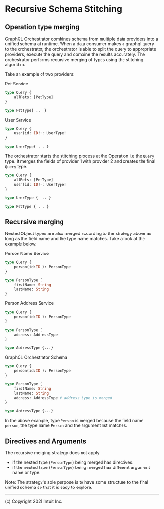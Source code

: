 # Recursive Schema Stitching

## Operation type merging

GraphQL Orchestrator combines schema from multiple data providers into a unified schema at runtime. When a data consumer
makes a graphql query to the orchestrator, the orchestrator is able to split the query to appropriate providers, execute
the query and combine the results accurately. The orchestrator performs recursive merging of types using the stitching
algorithm.

Take an example of two providers:

Pet Service
```graphql
type Query {
    allPets: [PetType]
}

type PetType{ ... }
```

User Service
```graphql
type Query {
    user(id: ID!): UserType!
}

type UserType{ ... }
```

The orchestrator starts the stitching process at the Operation i.e the `Query` type. It merges the fields of
provider 1 with provider 2 and creates the final `Query` type.

```graphql
type Query {
    allPets: [PetType]
    user(id: ID!): UserType!
}

type UserType { ... }

type PetType { ... }
```

## Recursive merging

Nested Object types are also merged according to the strategy above as long as the field name and the type name matches. 
Take a look at the example below.

Person Name Service
```graphql
type Query {
    person(id:ID!): PersonType
}

type PersonType {
    firstName: String
    lastName: String
}
```

Person Address Service
```graphql
type Query {
    person(id:ID!): PersonType
}

type PersonType {
    address: AddressType
}

type AddressType {...}
```

GraphQL Orchestrator Schema
```graphql
type Query {
    person(id:ID!): PersonType
}

type PersonType {
    firstName: String
    lastName: String
    address: AddressType # address type is merged
}

type AddressType {...}
```

In the above example, type `Person` is merged because the field name `person`, 
the type name `Person` and the argument list matches.

## Directives and Arguments

The recursive merging strategy does not apply 

* if the nested type (`PersonType`) being merged has directives.
* if the nested type (`PersonType`) being merged has different argument name or type.

Note: The strategy's sole purpose is to have some structure to the final unified schema so that it is easy to explore.

------------------------------
(c) Copyright 2021 Intuit Inc.